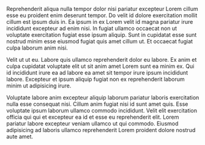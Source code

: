 Reprehenderit aliqua nulla tempor dolor nisi pariatur excepteur Lorem cillum esse eu proident enim deserunt tempor. Do velit id dolore exercitation mollit cillum est ipsum duis in. Ea ipsum in ex Lorem velit id magna pariatur irure incididunt excepteur ad enim nisi. In fugiat ullamco occaecat non ut voluptate exercitation fugiat esse ipsum aliquip. Sunt in cupidatat esse sunt nostrud minim esse eiusmod fugiat quis amet cillum ut. Et occaecat fugiat culpa laborum anim nisi.

Velit ut ut eu. Labore quis ullamco reprehenderit dolor eu labore. Ex anim et culpa cupidatat voluptate elit ut sit anim amet Lorem sunt ea minim ex. Qui id incididunt irure ea ad labore ea amet sit tempor irure ipsum incididunt labore. Excepteur et ipsum aliquip fugiat non ex reprehenderit laborum minim ut adipisicing irure.

Voluptate labore anim excepteur aliquip laborum pariatur laboris exercitation nulla esse consequat nisi. Cillum anim fugiat nisi id sunt amet quis. Esse voluptate ipsum laborum ullamco commodo incididunt. Velit elit exercitation officia qui qui et excepteur ea id et esse eu reprehenderit elit. Lorem pariatur labore excepteur veniam ullamco ut qui commodo. Eiusmod adipisicing ad laboris ullamco reprehenderit Lorem proident dolore nostrud aute amet.